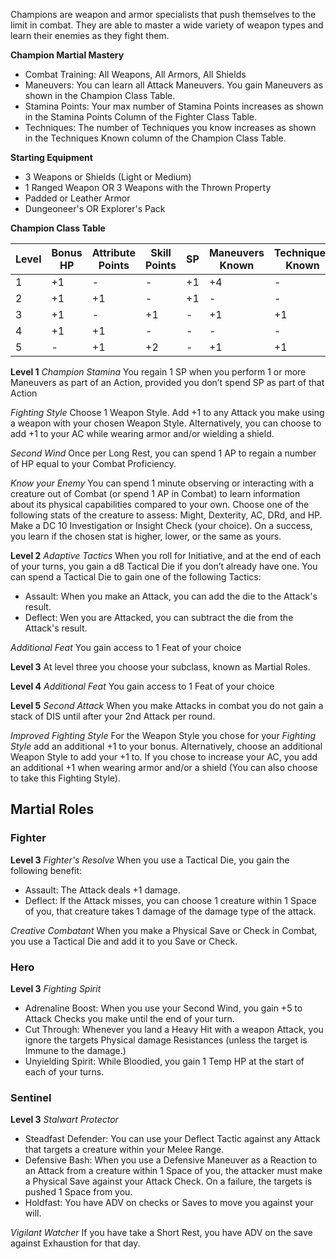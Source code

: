 Champions are weapon and armor specialists that push themselves to the limit in combat. They are able to master a wide variety of weapon types and learn their enemies as they fight them. 

**Champion Martial Mastery**
- Combat Training: All Weapons, All Armors, All Shields
- Maneuvers: You can learn all Attack Maneuvers. You gain Maneuvers as shown in the Champion Class Table.
- Stamina Points: Your max number of Stamina Points increases as shown in the Stamina Points Column of the Fighter Class Table.
- Techniques: The number of Techniques you know increases as shown in the Techniques Known column of the Champion Class Table.

**Starting Equipment**
- 3 Weapons or Shields (Light or Medium)
- 1 Ranged Weapon OR 3 Weapons with the Thrown Property
- Padded or Leather Armor
- Dungeoneer's OR Explorer's Pack

**Champion Class Table**

| Level | Bonus HP | Attribute Points | Skill Points | SP  | Maneuvers Known | Techniques Known |
| ----- | -------- | ---------------- | ------------ | --- | --------------- | ---------------- |
| 1     | +1       | -                | -            | +1  | +4              | -                |
| 2     | +1       | +1               | -            | +1  | -               | -                |
| 3     | +1       | -                | +1           | -   | +1              | +1               |
| 4     | +1       | +1               | -            | -   | -               | -                |
| 5     | -        | +1               | +2           | -   | +1              | +1               |

**Level 1**
*Champion Stamina*
You regain 1 SP when you perform 1 or more Maneuvers as part of an Action, provided you don’t spend SP as part of that Action

*Fighting Style*
Choose 1 Weapon Style. Add +1 to any Attack you make using a weapon with your chosen Weapon Style. Alternatively, you can choose to add +1 to your AC while wearing armor and/or wielding a shield.

*Second Wind*
Once per Long Rest, you can spend 1 AP to regain a number of HP equal to your Combat Proficiency.

*Know your Enemy*
You can spend 1 minute observing or interacting with a creature out of Combat (or spend 1 AP in Combat) to learn information about its physical capabilities compared to your own. Choose one of the following stats of the creature to assess: Might, Dexterity, AC, DRd, and HP. Make a DC 10 Investigation or Insight Check (your choice). On a success, you learn if the chosen stat is higher, lower, or the same as yours.

**Level 2**
*Adaptive Tactics*
When you roll for Initiative, and at the end of each of your turns, you gain a d8 Tactical Die if you don’t already have one. You can spend a Tactical Die to gain one of the following Tactics:
- Assault: When you make an Attack, you can add the die to the Attack's result.
- Deflect: Wen you are Attacked, you can subtract the die from the Attack's result.

*Additional Feat*
You gain access to 1 Feat of your choice

**Level 3**
At level three you choose your subclass, known as Martial Roles. 

**Level 4**
*Additional Feat*
You gain access to 1 Feat of your choice

**Level 5**
*Second Attack*
When you make Attacks in combat you do not gain a stack of DIS until after your 2nd Attack per round.

*Improved Fighting Style*
For the Weapon Style you chose for your *Fighting Style* add an additional +1 to your bonus. Alternatively, choose an additional Weapon Style to add your +1 to. If you chose to increase your AC, you add an additional +1 when wearing armor and/or a shield (You can also choose to take this Fighting Style).

## Martial Roles
### Fighter
**Level 3**
*Fighter's Resolve*
When you use a Tactical Die, you gain the following benefit:
- Assault: The Attack deals +1 damage.
- Deflect: If the Attack misses, you can choose 1 creature within 1 Space of you, that creature takes 1 damage of the damage type of the attack. 

*Creative Combatant*
When you make a Physical Save or Check in Combat, you use a Tactical Die and add it to you Save or Check.  

### Hero
**Level 3**
*Fighting Spirit*
- Adrenaline Boost: When you use your Second Wind, you gain +5 to Attack Checks you make until the end of your turn.
- Cut Through: Whenever you land a Heavy Hit with a weapon Attack, you ignore the targets Physical damage Resistances (unless the target is Immune to the damage.)
- Unyielding Spirit: While Bloodied, you gain 1 Temp HP at the start of each of your turns. 

### Sentinel 
**Level 3**
*Stalwart Protector*
- Steadfast Defender: You can use your Deflect Tactic against any Attack that targets a creature within your Melee Range.
- Defensive Bash: When you use a Defensive Maneuver as a Reaction to an Attack from a creature within 1 Space of you, the attacker must make a Physical Save against your Attack Check. On a failure, the targets is pushed 1 Space from you. 
- Holdfast: You have ADV on checks or Saves to move you against your will. 

*Vigilant Watcher*
If you have take a Short Rest, you have ADV on the save against Exhaustion for that day. 